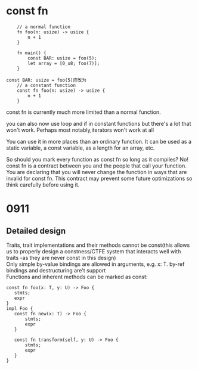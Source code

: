# const fn
```
    // a normal function
    fn foo(n: usize) -> usize {
        n + 1
    }

    fn main() {
        const BAR: usize = foo(5);
        let array = [0_u8; foo(7)];
    }

const BAR: usize = foo(5)应改为
    // a constant function
    const fn foo(n: usize) -> usize {
        n + 1
    }
```
const fn is currently much more limited than a normal function.   

 you can also now use loop and if in constant functions but there's a lot that won't work. Perhaps most notably,iterators won't work at all

 You can use it in more places than an ordinary function. It can be used as a static variable, a const variable, as a length for an array, etc.

 So should you mark every function as const fn so long as it compiles? No! const fn is a contract between you and the people that call your function. You are declaring that you will never change the function in ways that are invalid for const fn. This contract may prevent some future optimizations so think carefully before using it.

 # 0911
 ## Detailed design
 Traits, trait implementations and their methods cannot be const(this allows us to properly design a constness/CTFE system that interacts well with traits -as they are never const in this design)      
 Only simple by-value bindings are allowed in arguments, e.g. x: T. by-ref bindings and destructuring are't support   
 Functions and inherent methods can be marked as const:   
 ```
const fn foo(x: T, y: U) -> Foo {
    stmts;
    expr
}
impl Foo {
    const fn new(x: T) -> Foo {
        stmts;
        expr
    }

    const fn transform(self, y: U) -> Foo {
        stmts;
        expr
    }
}
 ```